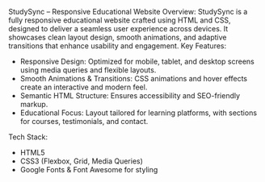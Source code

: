 
 StudySync – Responsive Educational Website
Overview:
StudySync is a fully responsive educational website crafted using HTML and CSS, designed to deliver a seamless user experience across devices. It showcases clean layout design, smooth animations, and adaptive transitions that enhance usability and engagement.
Key Features:
-  Responsive Design: Optimized for mobile, tablet, and desktop screens using media queries and flexible layouts.
-  Smooth Animations & Transitions: CSS animations and hover effects create an interactive and modern feel.
-  Semantic HTML Structure: Ensures accessibility and SEO-friendly markup.
-  Educational Focus: Layout tailored for learning platforms, with sections for courses, testimonials, and contact.

Tech Stack:
- HTML5
- CSS3 (Flexbox, Grid, Media Queries)
- Google Fonts & Font Awesome for styling
